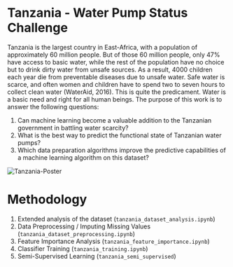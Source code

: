 # Tanzania - Water Pump Status Challenge

Tanzania is the largest country in East-Africa, with a population of approximately 60 million people.
But of those 60 million people, only 47% have access to basic water, while the rest of the population
have no choice but to drink dirty water from unsafe sources. As a result, 4000 children each year die
from preventable diseases due to unsafe water. Safe water is scarce, and often women and children have
to spend two to seven hours to collect clean water (WaterAid, 2016). This is quite the predicament.
Water is a basic need and right for all human beings. The purpose of this work is to answer the following
questions:

1. Can machine learning become a valuable addition to the Tanzanian government in battling water scarcity?
2. What is the best way to predict the functional state of Tanzanian water pumps?
3. Which data preparation algorithms improve the predictive capabilities of a machine learning algorithm on this dataset?

![Tanzania-Poster](https://github.com/kochlisGit/Predictive-Maintainance-Tanzania-Water-Pumps/blob/main/Predicting%20pump%20Failures%20in%20Tanzania.png)

# Methodology

1. Extended analysis of the dataset (`tanzania_dataset_analysis.ipynb`)
2. Data Preprocessing / Imputing Missing Values (`tanzania_dataset_preprocessing.ipynb`)
3. Feature Importance Analysis (`tanzania_feature_importance.ipynb`)
4. Classifier Training (`tanzania_training.ipynb`)
5. Semi-Supervised Learning (`tanzania_semi_supervised`)
